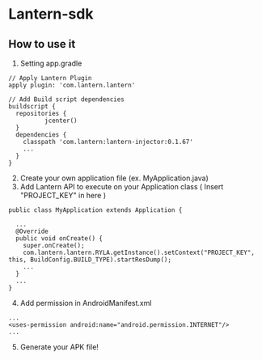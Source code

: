 # Lantern-sdk

## How to use it

1. Setting app.gradle

  ```
  // Apply Lantern Plugin
  apply plugin: 'com.lantern.lantern'

  // Add Build script dependencies
  buildscript {
    repositories {
            jcenter()
    }
    dependencies {
      classpath 'com.lantern:lantern-injector:0.1.67'
      ...
    }
  }
  ```

2. Create your own application file (ex. MyApplication.java)
3. Add Lantern API to execute on your Application class
  ( Insert "PROJECT_KEY" in here )

  ```
  public class MyApplication extends Application {

    ...
    @Override
    public void onCreate() {
      super.onCreate();
      com.lantern.lantern.RYLA.getInstance().setContext("PROJECT_KEY", this, BuildConfig.BUILD_TYPE).startResDump();
      ...
    }
    ...
  }
  ```

4. Add permission in AndroidManifest.xml

  ```
  ...
  <uses-permission android:name="android.permission.INTERNET"/>
  ...
  ```

5. Generate your APK file!
